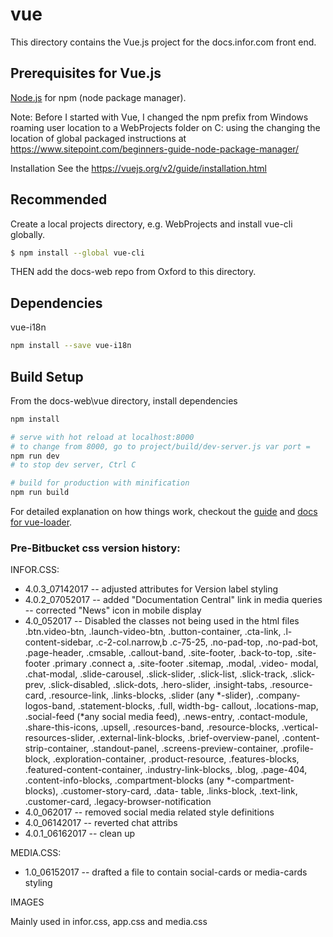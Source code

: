# vue

This directory contains the Vue.js project for the docs.infor.com front end.

## Prerequisites for Vue.js
[Node.js](https://nodejs.org/en/download/) for npm (node package manager).

Note: Before I started with Vue, I changed the npm prefix from Windows roaming user location to a WebProjects folder on C: using the changing the location of global packaged instructions at https://www.sitepoint.com/beginners-guide-node-package-manager/

Installation
See the https://vuejs.org/v2/guide/installation.html

## Recommended
Create a local projects directory, e.g. WebProjects and install vue-cli globally.

``` bash
$ npm install --global vue-cli
```
THEN add the docs-web repo from Oxford to this directory.

## Dependencies
vue-i18n

``` bash
npm install --save vue-i18n
```

## Build Setup
From the docs-web\vue directory,
install dependencies

``` bash
npm install

# serve with hot reload at localhost:8000
# to change from 8000, go to project/build/dev-server.js var port =
npm run dev
# to stop dev server, Ctrl C

# build for production with minification
npm run build
```

For detailed explanation on how things work, checkout the [guide](http://vuejs-templates.github.io/webpack/) and [docs for vue-loader](http://vuejs.github.io/vue-loader).

### Pre-Bitbucket css version history:

INFOR.CSS:

* 4.0.3_07142017
-- adjusted attributes for Version label styling
* 4.0.2_07052017
-- added "Documentation Central" link in media queries
-- corrected "News" icon in mobile display
* 4.0_052017
-- Disabled the classes not being used in the html files
 .btn.video-btn, .launch-video-btn, .button-container, .cta-link, .l-content-sidebar, .c-2-col.narrow,b .c-75-25, .no-pad-top, .no-pad-bot,       .page-header, .cmsable, .callout-band, .site-footer, .back-to-top, .site-footer .primary .connect a, .site-footer .sitemap, .modal, .video-       modal, .chat-modal, .slide-carousel, .slick-slider, .slick-list, .slick-track, .slick-prev, .slick-disabled, .slick-dots, .hero-slider,           .insight-tabs, .resource-card, .resource-link, .links-blocks, .slider (any *-slider), .company-logos-band, .statement-blocks, .full, width-bg-   callout, .locations-map, .social-feed (*any social media feed), .news-entry, .contact-module, .share-this-icons, .upsell, .resources-band,       .resource-blocks,  .vertical-resources-slider, .external-link-blocks, .brief-overview-panel, .content-strip-container, .standout-panel,           .screens-preview-container, .profile-block, .exploration-container, .product-resource, .features-blocks, .featured-content-container,             .industry-link-blocks, .blog, .page-404, .content-info-blocks, .compartment-blocks (any *-compartment-blocks), .customer-story-card, .data-        table, .links-block, .text-link, .customer-card, .legacy-browser-notification
* 4.0_062017
-- removed social media related style definitions
* 4.0_06142017
-- reverted chat attribs
* 4.0.1_06162017
-- clean up

MEDIA.CSS:

* 1.0_06152017
-- drafted a file to contain social-cards or media-cards styling

IMAGES

Mainly used in infor.css, app.css and media.css